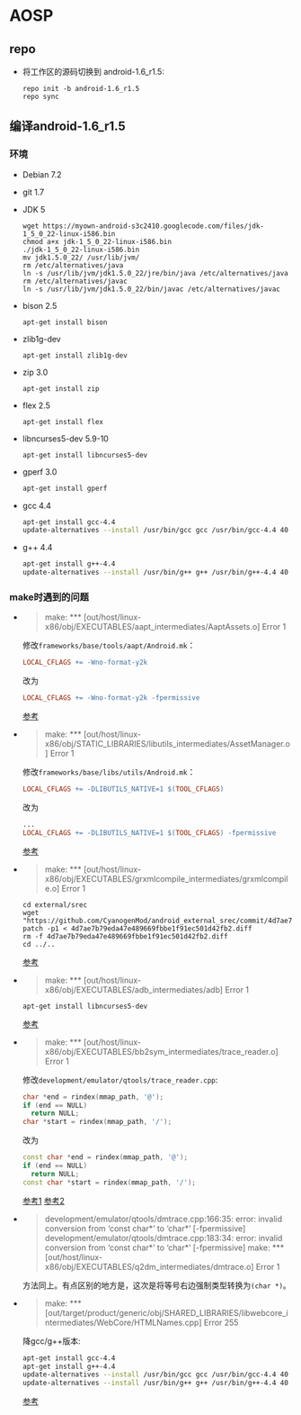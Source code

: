 # AOSP

## repo
- 将工作区的源码切换到 android-1.6_r1.5:
  
  ```shell
  repo init -b android-1.6_r1.5
  repo sync
  ```

## 编译android-1.6_r1.5

### 环境
- Debian 7.2
- git 1.7
- JDK 5

  ```shell
  wget https://myown-android-s3c2410.googlecode.com/files/jdk-1_5_0_22-linux-i586.bin
  chmod a+x jdk-1_5_0_22-linux-i586.bin
  ./jdk-1_5_0_22-linux-i586.bin
  mv jdk1.5.0_22/ /usr/lib/jvm/
  rm /etc/alternatives/java
  ln -s /usr/lib/jvm/jdk1.5.0_22/jre/bin/java /etc/alternatives/java
  rm /etc/alternatives/javac
  ln -s /usr/lib/jvm/jdk1.5.0_22/bin/javac /etc/alternatives/javac
  ```

- bison 2.5

  ```shell
  apt-get install bison
  ```

- zlib1g-dev

  ```shell
  apt-get install zlib1g-dev
  ```

- zip 3.0

  ```shell
  apt-get install zip
  ```

- flex 2.5

  ```shell
  apt-get install flex
  ```

- libncurses5-dev 5.9-10

  ```shell
  apt-get install libncurses5-dev
  ```

- gperf 3.0

  ```bash
  apt-get install gperf
  ```

- gcc 4.4

  ```bash
  apt-get install gcc-4.4
  update-alternatives --install /usr/bin/gcc gcc /usr/bin/gcc-4.4 40
  ```

- g++ 4.4

  ```bash
  apt-get install g++-4.4
  update-alternatives --install /usr/bin/g++ g++ /usr/bin/g++-4.4 40
  ```


### make时遇到的问题
- > make: *** [out/host/linux-x86/obj/EXECUTABLES/aapt_intermediates/AaptAssets.o] Error 1
  
  修改`frameworks/base/tools/aapt/Android.mk`：

  ```Makefile
  LOCAL_CFLAGS += -Wno-format-y2k
  ```
  改为
  ```Makefile
  LOCAL_CFLAGS += -Wno-format-y2k -fpermissive
  ```

  [参考][1]

- > make: *** [out/host/linux-x86/obj/STATIC_LIBRARIES/libutils_intermediates/AssetManager.o] Error 1
  
  修改`frameworks/base/libs/utils/Android.mk`：

  ```Makefile
  LOCAL_CFLAGS += -DLIBUTILS_NATIVE=1 $(TOOL_CFLAGS)
  ```
  
  改为
  
  ```Makefile
  ...
  LOCAL_CFLAGS += -DLIBUTILS_NATIVE=1 $(TOOL_CFLAGS) -fpermissive
  ```

  [参考][1]


- > make: *** [out/host/linux-x86/obj/EXECUTABLES/grxmlcompile_intermediates/grxmlcompile.o] Error 1

  ```shell
  cd external/srec
  wget "https://github.com/CyanogenMod/android_external_srec/commit/4d7ae7b79eda47e489669fbbe1f91ec501d42fb2.diff"
  patch -p1 < 4d7ae7b79eda47e489669fbbe1f91ec501d42fb2.diff
  rm -f 4d7ae7b79eda47e489669fbbe1f91ec501d42fb2.diff
  cd ../..
  ```

  [参考][1]


- > make: *** [out/host/linux-x86/obj/EXECUTABLES/adb_intermediates/adb] Error 1
  
  ```shell
  apt-get install libncurses5-dev
  ```

  [参考][2]

- > make: *** [out/host/linux-x86/obj/EXECUTABLES/bb2sym_intermediates/trace_reader.o] Error 1

  修改`development/emulator/qtools/trace_reader.cpp`:

  ```cpp
  char *end = rindex(mmap_path, '@');
  if (end == NULL)
    return NULL;
  char *start = rindex(mmap_path, '/');
  ```

  改为

  ```cpp
  const char *end = rindex(mmap_path, '@');
  if (end == NULL)
    return NULL;
  const char *start = rindex(mmap_path, '/');
  ```

  [参考1][3]
  [参考2][4]

- > development/emulator/qtools/dmtrace.cpp:166:35: error: invalid conversion from ‘const char*’ to ‘char*’ [-fpermissive]
  > development/emulator/qtools/dmtrace.cpp:183:34: error: invalid conversion from ‘const char*’ to ‘char*’ [-fpermissive]
  > make: *** [out/host/linux-x86/obj/EXECUTABLES/q2dm_intermediates/dmtrace.o] Error 1

  方法同上。有点区别的地方是，这次是将等号右边强制类型转换为`(char *)`。

- > make: *** [out/target/product/generic/obj/SHARED_LIBRARIES/libwebcore_intermediates/WebCore/HTMLNames.cpp] Error 255

  降gcc/g++版本:

  ```bash
  apt-get install gcc-4.4
  apt-get install g++-4.4
  update-alternatives --install /usr/bin/gcc gcc /usr/bin/gcc-4.4 40
  update-alternatives --install /usr/bin/g++ g++ /usr/bin/g++-4.4 40
  ```

  [参考][5]





[1]: http://blog.csdn.net/yiyaaixuexi/article/details/8330645
[2]: http://blog.csdn.net/peter_hucq/article/details/6665237
[3]: http://xxj050.appspot.com/?p=19001
[4]: http://blog.csdn.net/milo103/article/details/5060085
[5]: http://s90304a123.pixnet.net/blog/post/43192291-android%E7%B7%A8%E8%AD%AF%E9%8C%AF%E8%AA%A4%3Aunknown-parameter-a-interfacename-for-ta